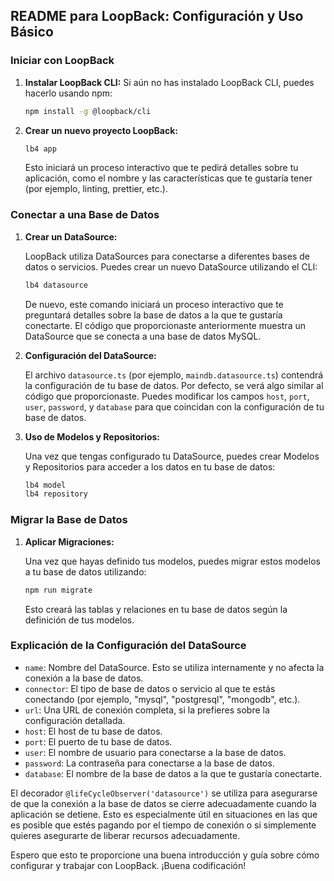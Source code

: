 ## README para LoopBack: Configuración y Uso Básico

### Iniciar con LoopBack

1. **Instalar LoopBack CLI:**
   Si aún no has instalado LoopBack CLI, puedes hacerlo usando npm:
   ```bash
   npm install -g @loopback/cli
   ```

2. **Crear un nuevo proyecto LoopBack:**
   ```bash
   lb4 app
   ```

   Esto iniciará un proceso interactivo que te pedirá detalles sobre tu aplicación, como el nombre y las características que te gustaría tener (por ejemplo, linting, prettier, etc.).

### Conectar a una Base de Datos

1. **Crear un DataSource:**

   LoopBack utiliza DataSources para conectarse a diferentes bases de datos o servicios. Puedes crear un nuevo DataSource utilizando el CLI:

   ```bash
   lb4 datasource
   ```

   De nuevo, este comando iniciará un proceso interactivo que te preguntará detalles sobre la base de datos a la que te gustaría conectarte. El código que proporcionaste anteriormente muestra un DataSource que se conecta a una base de datos MySQL.

2. **Configuración del DataSource:**

   El archivo `datasource.ts` (por ejemplo, `maindb.datasource.ts`) contendrá la configuración de tu base de datos. Por defecto, se verá algo similar al código que proporcionaste. Puedes modificar los campos `host`, `port`, `user`, `password`, y `database` para que coincidan con la configuración de tu base de datos.

3. **Uso de Modelos y Repositorios:**

   Una vez que tengas configurado tu DataSource, puedes crear Modelos y Repositorios para acceder a los datos en tu base de datos:

   ```bash
   lb4 model
   lb4 repository
   ```

### Migrar la Base de Datos

1. **Aplicar Migraciones:**

   Una vez que hayas definido tus modelos, puedes migrar estos modelos a tu base de datos utilizando:

   ```bash
   npm run migrate
   ```

   Esto creará las tablas y relaciones en tu base de datos según la definición de tus modelos.

### Explicación de la Configuración del DataSource

- `name`: Nombre del DataSource. Esto se utiliza internamente y no afecta la conexión a la base de datos.
- `connector`: El tipo de base de datos o servicio al que te estás conectando (por ejemplo, "mysql", "postgresql", "mongodb", etc.).
- `url`: Una URL de conexión completa, si la prefieres sobre la configuración detallada.
- `host`: El host de tu base de datos.
- `port`: El puerto de tu base de datos.
- `user`: El nombre de usuario para conectarse a la base de datos.
- `password`: La contraseña para conectarse a la base de datos.
- `database`: El nombre de la base de datos a la que te gustaría conectarte.

El decorador `@lifeCycleObserver('datasource')` se utiliza para asegurarse de que la conexión a la base de datos se cierre adecuadamente cuando la aplicación se detiene. Esto es especialmente útil en situaciones en las que es posible que estés pagando por el tiempo de conexión o si simplemente quieres asegurarte de liberar recursos adecuadamente.

Espero que esto te proporcione una buena introducción y guía sobre cómo configurar y trabajar con LoopBack. ¡Buena codificación!
